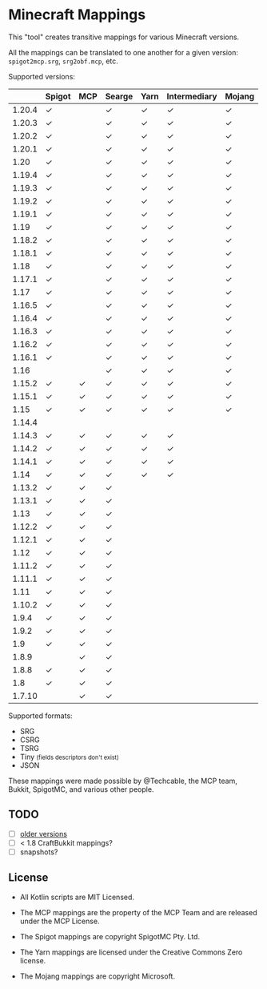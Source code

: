 # Minecraft Mappings

This "tool" creates transitive mappings for various Minecraft versions.

All the mappings can be translated to one another for a given version: `spigot2mcp.srg`, `srg2obf.mcp`, etc.

Supported versions:

|        | Spigot   | MCP      | Searge    | Yarn     | Intermediary  | Mojang   |
|--------|----------|----------|-----------|----------|---------------|----------|
| 1.20.4 | &#x2713; |          | &#x2713;  | &#x2713; | &#x2713;      | &#x2713; |
| 1.20.3 | &#x2713; |          | &#x2713;  | &#x2713; | &#x2713;      | &#x2713; |
| 1.20.2 | &#x2713; |          | &#x2713;  | &#x2713; | &#x2713;      | &#x2713; |
| 1.20.1 | &#x2713; |          | &#x2713;  | &#x2713; | &#x2713;      | &#x2713; |
| 1.20   | &#x2713; |          | &#x2713;  | &#x2713; | &#x2713;      | &#x2713; |
| 1.19.4 | &#x2713; |          | &#x2713;  | &#x2713; | &#x2713;      | &#x2713; |
| 1.19.3 | &#x2713; |          | &#x2713;  | &#x2713; | &#x2713;      | &#x2713; |
| 1.19.2 | &#x2713; |          | &#x2713;  | &#x2713; | &#x2713;      | &#x2713; |
| 1.19.1 | &#x2713; |          | &#x2713;  | &#x2713; | &#x2713;      | &#x2713; |
| 1.19   | &#x2713; |          | &#x2713;  | &#x2713; | &#x2713;      | &#x2713; |
| 1.18.2 | &#x2713; |          | &#x2713;  | &#x2713; | &#x2713;      | &#x2713; |
| 1.18.1 | &#x2713; |          | &#x2713;  | &#x2713; | &#x2713;      | &#x2713; |
| 1.18   | &#x2713; |          | &#x2713;  | &#x2713; | &#x2713;      | &#x2713; |
| 1.17.1 | &#x2713; |          | &#x2713;  | &#x2713; | &#x2713;      | &#x2713; |
| 1.17   | &#x2713; |          | &#x2713;  | &#x2713; | &#x2713;      | &#x2713; |
| 1.16.5 | &#x2713; |          | &#x2713;  | &#x2713; | &#x2713;      | &#x2713; |
| 1.16.4 | &#x2713; |          | &#x2713;  | &#x2713; | &#x2713;      | &#x2713; |
| 1.16.3 | &#x2713; |          | &#x2713;  | &#x2713; | &#x2713;      | &#x2713; |
| 1.16.2 | &#x2713; |          | &#x2713;  | &#x2713; | &#x2713;      | &#x2713; |
| 1.16.1 | &#x2713; |          | &#x2713;  | &#x2713; | &#x2713;      | &#x2713; |
| 1.16   |          |          | &#x2713;  | &#x2713; | &#x2713;      | &#x2713; |
| 1.15.2 | &#x2713; | &#x2713; | &#x2713;  | &#x2713; | &#x2713;      | &#x2713; |
| 1.15.1 | &#x2713; | &#x2713; | &#x2713;  | &#x2713; | &#x2713;      | &#x2713; |
| 1.15   | &#x2713; | &#x2713; | &#x2713;  | &#x2713; | &#x2713;      | &#x2713; |
| 1.14.4 |          |          |           |          |               |
| 1.14.3 | &#x2713; | &#x2713; | &#x2713;  | &#x2713; | &#x2713;      |
| 1.14.2 | &#x2713; | &#x2713; | &#x2713;  | &#x2713; | &#x2713;      |
| 1.14.1 | &#x2713; | &#x2713; | &#x2713;  | &#x2713; | &#x2713;      |
| 1.14   | &#x2713; | &#x2713; | &#x2713;  | &#x2713; | &#x2713;      |
| 1.13.2 | &#x2713; | &#x2713; | &#x2713;  |          |               |
| 1.13.1 | &#x2713; | &#x2713; | &#x2713;  |          |               |
| 1.13   | &#x2713; | &#x2713; | &#x2713;  |          |               |
| 1.12.2 | &#x2713; | &#x2713; | &#x2713;  |          |               |
| 1.12.1 | &#x2713; | &#x2713; | &#x2713;  |          |               |
| 1.12   | &#x2713; | &#x2713; | &#x2713;  |          |               |
| 1.11.2 | &#x2713; | &#x2713; | &#x2713;  |          |               |
| 1.11.1 | &#x2713; | &#x2713; | &#x2713;  |          |               |
| 1.11   | &#x2713; | &#x2713; | &#x2713;  |          |               |
| 1.10.2 | &#x2713; | &#x2713; | &#x2713;  |          |               |
| 1.9.4  | &#x2713; | &#x2713; | &#x2713;  |          |               |
| 1.9.2  | &#x2713; | &#x2713; | &#x2713;  |          |               |
| 1.9    | &#x2713; | &#x2713; | &#x2713;  |          |               |
| 1.8.9  |          | &#x2713; | &#x2713;  |          |               |
| 1.8.8  | &#x2713; | &#x2713; | &#x2713;  |          |               |
| 1.8    | &#x2713; | &#x2713; | &#x2713;  |          |               |
| 1.7.10 |          | &#x2713; | &#x2713;  |          |               |

Supported formats:

- SRG
- CSRG
- TSRG
- Tiny <small>(fields descriptors don't exist)</small>
- JSON

These mappings were made possible by @Techcable, the MCP team, Bukkit, SpigotMC, and various other people.

## TODO

- [ ] [older versions](https://github.com/agaricusb/MinecraftRemapping)
- [ ] < 1.8 CraftBukkit mappings?
- [ ] snapshots?

## License

* All Kotlin scripts are MIT Licensed.

* The MCP mappings are the property of the MCP Team and are released under the MCP License.

* The Spigot mappings are copyright SpigotMC Pty. Ltd.

* The Yarn mappings are licensed under the Creative Commons Zero license.

* The Mojang mappings are copyright Microsoft.
